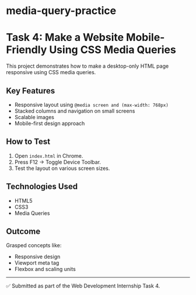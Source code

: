 # media-query-practice
# Task 4: Make a Website Mobile-Friendly Using CSS Media Queries
This project demonstrates how to make a desktop-only HTML page responsive using CSS media queries.
## Key Features
- Responsive layout using `@media screen and (max-width: 768px)`
- Stacked columns and navigation on small screens
- Scalable images
- Mobile-first design approach

## How to Test
1. Open `index.html` in Chrome.
2. Press F12 → Toggle Device Toolbar.
3. Test the layout on various screen sizes.

## Technologies Used
- HTML5
- CSS3
- Media Queries

## Outcome
Grasped concepts like:
- Responsive design
- Viewport meta tag
- Flexbox and scaling units

---

✅ Submitted as part of the Web Development Internship Task 4.
